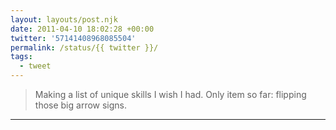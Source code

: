 ```yaml
---
layout: layouts/post.njk
date: 2011-04-10 18:02:28 +00:00
twitter: '57141408968085504'
permalink: /status/{{ twitter }}/
tags: 
  - tweet
---
```


> Making a list of unique skills I wish I had. Only item so far: flipping those big arrow signs.

---
